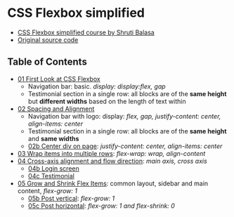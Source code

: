 # CSS Flexbox simplified

- [CSS Flexbox simplified course by Shruti Balasa](https://laracasts.com/series/css-flexbox-simplified/)
- [Original source code](https://github.com/laracasts/css-flexbox-simplified)

## Table of Contents

- [01 First Look at CSS Flexbox](https://dragoncillos.github.io/CSS-Flexbox/01-first-look.html)
  - Navigation bar: basic. *display: display:flex, gap*
  - Testimonial section in a single row: all blocks are of the **same height** but **different widths** based on the length of text within
- [02 Spacing and Alignment](https://dragoncillos.github.io/CSS-Flexbox/02-spacing-and-alignment.html)
  - Navigation bar with logo: display: *flex, gap, justify-content: center, align-items: center*
  - Testimonial section in a single row: all blocks are of the **same height** and **same widths**
  - [02b Center div on page](https://dragoncillos.github.io/CSS-Flexbox/02b-center-div.html): *justify-content: center, align-items: center*
- [03 Wrap items into multiple rows](https://dragoncillos.github.io/CSS-Flexbox/03-wrap-items-multiple-rows.html): *flex-wrap: wrap, align-content*
- [04 Cross-axis alignment and flow direction](https://dragoncillos.github.io/CSS-Flexbox/04-cross-axis-alignment-and-flow-direction.html): *main axis, cross axis*
  - [04b Login screen](https://dragoncillos.github.io/CSS-Flexbox/04b-login-screen.html)
  - [04c Testimonial](https://dragoncillos.github.io/CSS-Flexbox/04c-testimonial.html)
- [05 Grow and Shrink Flex Items](https://dragoncillos.github.io/CSS-Flexbox/05-grow-and-shrink): common layout, sidebar and main content, *flex-grow: 1*
  - [05b Post vertical](https://dragoncillos.github.io/CSS-Flexbox/05b-post-vertical.html): *flex-grow: 1*
  - [05c Post horizontal](https://dragoncillos.github.io/CSS-Flexboxa/05c-post-horizontal.html): *flex-grow: 1 and flex-shrink: 0*
